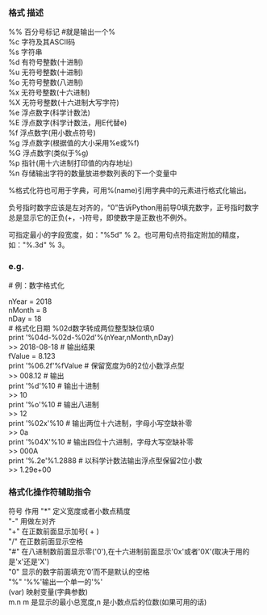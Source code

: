 ### 格式 描述  

%% 百分号标记 #就是输出一个%  
%c 字符及其ASCII码  
%s 字符串  
%d 有符号整数(十进制)  
%u 无符号整数(十进制)  
%o 无符号整数(八进制)  
%x 无符号整数(十六进制)  
%X 无符号整数(十六进制大写字符)  
%e 浮点数字(科学计数法)  
%E 浮点数字(科学计数法，用E代替e)  
%f 浮点数字(用小数点符号)  
%g 浮点数字(根据值的大小采用%e或%f)  
%G 浮点数字(类似于%g)  
%p 指针(用十六进制打印值的内存地址)  
%n 存储输出字符的数量放进参数列表的下一个变量中  

%格式化符也可用于字典，可用%(name)引用字典中的元素进行格式化输出。

        
负号指时数字应该是左对齐的，“0”告诉Python用前导0填充数字，正号指时数字总是显示它的正负(+，-)符号，即使数字是正数也不例外。
       
可指定最小的字段宽度，如："%5d" % 2。也可用句点符指定附加的精度，如："%.3d" % 3。

### e.g.
\# 例：数字格式化

nYear = 2018  
nMonth = 8  
nDay = 18  
\# 格式化日期 %02d数字转成两位整型缺位填0  
print '%04d-%02d-%02d'%(nYear,nMonth,nDay)  
\>> 2018-08-18 # 输出结果  
fValue = 8.123  
print '%06.2f'%fValue # 保留宽度为6的2位小数浮点型  
\>> 008.12 # 输出  
print '%d'%10 # 输出十进制  
\>> 10  
print '%o'%10 # 输出八进制  
\>> 12  
print '%02x'%10 # 输出两位十六进制，字母小写空缺补零  
\>> 0a  
print '%04X'%10 # 输出四位十六进制，字母大写空缺补零  
\>> 000A  
print '%.2e'%1.2888 # 以科学计数法输出浮点型保留2位小数  
\>> 1.29e+00  

### 格式化操作符辅助指令
符号 作用
"*" 定义宽度或者小数点精度  
"-" 用做左对齐  
"+" 在正数前面显示加号( + )  
"/<sp>" 在正数前面显示空格  
"#" 在八进制数前面显示零('0'),在十六进制前面显示'0x'或者'0X'(取决于用的是'x'还是'X')  
"0" 显示的数字前面填充‘0’而不是默认的空格  
"%" '%%'输出一个单一的'%'  
(var) 映射变量(字典参数)  
m.n m 是显示的最小总宽度,n 是小数点后的位数(如果可用的话)
